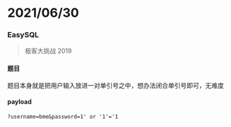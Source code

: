 # 2021/06/30

### EasySQL

> 极客大挑战 2019

#### 题目

题目本身就是把用户输入放进一对单引号之中，想办法闭合单引号即可，无难度

#### payload

```
?username=bme&password=1' or '1'='1
```
